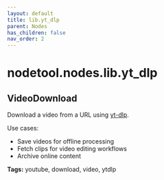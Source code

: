 ```yaml
---
layout: default
title: lib.yt_dlp
parent: Nodes
has_children: false
nav_order: 2
---
```


# nodetool.nodes.lib.yt_dlp

## VideoDownload

Download a video from a URL using [yt-dlp](https://github.com/yt-dlp/yt-dlp).

Use cases:
- Save videos for offline processing
- Fetch clips for video editing workflows
- Archive online content

**Tags:** youtube, download, video, ytdlp
